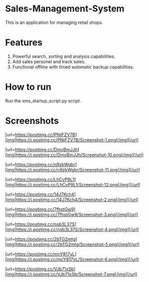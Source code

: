 # Sales-Management-System
This is an application for managing retail shops.

# Features
1. Powerful search, sorting and analysis capabilities.
2. Add sales personel and track sales.
3. Functional offline with timed automatic backup capabilities.

# How to run
Run the sms_startup_script.py script.

# Screenshots
[url=https://postimg.cc/PNtFZV7B][img]https://i.postimg.cc/PNtFZV7B/Screenshot-1.png[/img][/url]

[url=https://postimg.cc/DmyBmJJh][img]https://i.postimg.cc/DmyBmJJh/Screenshot-10.png[/img][/url]

[url=https://postimg.cc/n9zkWgbr][img]https://i.postimg.cc/n9zkWgbr/Screenshot-11.png[/img][/url]

[url=https://postimg.cc/LhCvP9L1][img]https://i.postimg.cc/LhCvP9L1/Screenshot-12.png[/img][/url]

[url=https://postimg.cc/14J7Kch4][img]https://i.postimg.cc/14J7Kch4/Screenshot-2.png[/img][/url]

[url=https://postimg.cc/7fhstGw9][img]https://i.postimg.cc/7fhstGw9/Screenshot-3.png[/img][/url]

[url=https://postimg.cc/nsb3L37S][img]https://i.postimg.cc/nsb3L37S/Screenshot-4.png[/img][/url]

[url=https://postimg.cc/2bTG2mtg][img]https://i.postimg.cc/2bTG2mtg/Screenshot-5.png[/img][/url]

[url=https://postimg.cc/mcY817yL][img]https://i.postimg.cc/mcY817yL/Screenshot-6.png[/img][/url]

[url=https://postimg.cc/VJb71xSb][img]https://i.postimg.cc/VJb71xSb/Screenshot-7.png[/img][/url]
